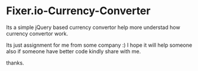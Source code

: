 # Fixer.io-Currency-Converter

Its a simple jQuery based currency convertor help more understad how currency convertor work.

Its just assignment for me from some company :) I hope it will help someone also if someone have better code kindly share with me.

thanks.
